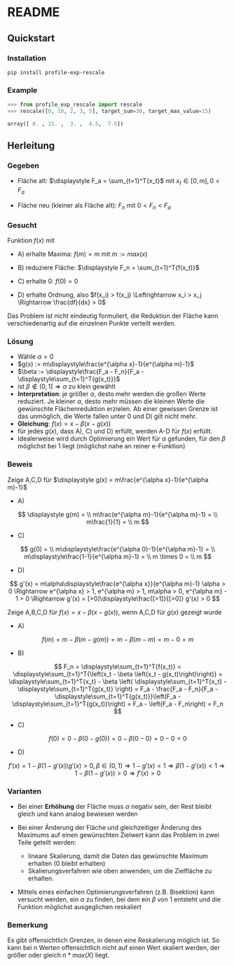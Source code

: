 # README

## Quickstart

### Installation

`pip install profile-exp-rescale`

### Example

```python
>>> from profile_exp_rescale import rescale
>>> rescale([0, 10, 2, 3, 5], target_sum=30, target_max_value=15)

array([ 0. , 15. ,  3. ,  4.5,  7.5])
```

## Herleitung

### Gegeben

- Fläche alt: $\displaystyle F_a = \sum_{t=1}^T{x_t}$ mit $x_t \in [0, m], 0 < F_a$

- Fläche neu (kleiner als Fläche alt): $F_n$ mit $0 < F_n < F_a$

### Gesucht

Funktion $f(x)$ mit

- A) erhalte Maxima: $f(m) = m$ mit $m := max(x)$

- B) reduziere Fläche: $\displaystyle F_n = \sum_{t=1}^T{f(x_t)}$

- C) erhalte 0: $f(0) = 0$

- D) erhalte Ordnung, also $f(x_i) > f(x_j) \Leftrightarrow x_i > x_j \Rightarrow \frac{df}{dx} > 0$

Das Problem ist nicht eindeutig formuliert, die Reduktion der Fläche kann verschiedenartig auf die einzelnen Punkte verteilt werden.

### Lösung

- Wähle $\alpha > 0$
- $g(x) := m\displaystyle\frac{e^{\alpha x}-1}{e^{\alpha m}-1}$
- $\beta := \displaystyle\frac{F_a - F_n}{F_a - \displaystyle\sum_{t=1}^T{g(x_t)}}$
- ist $\beta \notin (0,1] \Rightarrow \alpha$ zu klein gewählt
- **Interpretation**: je größer $\alpha$, desto mehr werden die großen Werte reduziert. Je kleiner $\alpha$, desto mehr müssen
  die kleinen Werte die gewünschte Flächenreduktion erzielen. Ab einer gewissen Grenze ist das unmöglich, die Werte fallen
  unter 0 und D) gilt nicht mehr.
- **Gleichung**: $f(x) = x - \beta \left(x - g(x)\right)$
- für jedes $g(x)$, dass A), C) und D) erfüllt, werden A-D für $f(x)$ erfüllt.
- Idealerweise wird durch Optimierung ein Wert für $\alpha$ gefunden, für den $\beta$ möglichst bei 1 liegt (möglichst nahe an reiner e-Funktion)

### Beweis

Zeige A,C,D für $\displaystyle g(x) = m\frac{e^{\alpha x}-1}{e^{\alpha m}-1}$

- A)

$$
    \displaystyle g(m) = \\
    m\frac{e^{\alpha m}-1}{e^{\alpha m}-1} = \\
    m\frac{1}{1} = \\
    m
$$

- C)

$$
    g(0) = \\
    m\displaystyle\frac{e^{\alpha 0}-1}{e^{\alpha m}-1} = \\
    m\displaystyle\frac{1-1}{e^{\alpha m}-1} = \\
    m \times 0 = \\
    m
$$

- D)

$$
    g'(x) =
    m\alpha\displaystyle\frac{e^{\alpha x}}{e^{\alpha m}-1} \alpha > 0 \Rightarrow
    e^{\alpha x} > 1, e^{\alpha m} > 1, m\alpha > 0, e^{\alpha m} - 1 > 0 \Rightarrow
    g'(x) = [>0]\displaystyle\frac{[>1]}{[>0]}
    g'(x) > 0
$$

Zeige A,B,C,D für $f(x) = x - \beta \left(x - g(x)\right)$, wenn A,C,D für $g(x)$ gezeigt wurde

- A)

$$
    f(m) =
    m - \beta \left(m - g(m)\right) =
    m - \beta \left(m - m\right)  =
    m - 0 =
    m
$$

- B)

$$
    F_n =
    \displaystyle\sum_{t=1}^T{f(x_t)} =
    \displaystyle\sum_{t=1}^T{\left(x_t - \beta \left(x_t - g(x_t)\right)\right)} =
    \displaystyle\sum_{t=1}^T{x_t} - \beta \left( \displaystyle\sum_{t=1}^T{x_t} - \displaystyle\sum_{t=1}^T{g(x_t)} \right) =
    F_a - \frac{F_a - F_n}{F_a - \displaystyle\sum_{t=1}^T{g(x_t)}}\left(F_a - \displaystyle\sum_{t=1}^T{g(x_t)}\right) =
    F_a - \left(F_a - F_n\right) =
    F_n
$$

- C)

$$
    f(0) =
    0 - \beta \left(0 - g(0)\right) =
    0 - \beta \left(0 - 0\right)  =
    0 - 0 =
    0
$$

- D)

$$
    f'(x) = 1 - \beta \left(1 - g'(x)\right)
    g'(x) > 0, \beta \in (0,1) \Rightarrow
    1 - g'(x) < 1 \Rightarrow
    \beta \left(1 - g'(x)\right) < 1 \Rightarrow
    1 - \beta \left(1 - g'(x)\right) > 0 \Rightarrow
    f'(x) > 0
$$

### Varianten

- Bei einer **Erhöhung** der Fläche muss $\alpha$ negativ sein, der Rest bleibt gleich und kann analog bewiesen werden
- Bei einer Änderung der Fläche und gleichzeitiger Änderung des Maximums auf einen gewünschten Zielwert kann das Problem in zwei Teile geteilt werden:

  - lineare Skalierung, damit die Daten das gewünschte Maximum erhalten (0 bleibt erhalten)
  - Skalierungsverfahren wie oben anwenden, um die Zielfläche zu erhalten.

- Mittels eines einfachen Optimierungsverfahren (z.B. Bisektion) kann versucht werden, ein $\alpha$ zu finden, bei dem ein $\beta$ von 1 entsteht und die Funktion möglichst ausgeglichen reskaliert

### Bemerkung

Es gibt offensichtlich Grenzen, in denen eine Reskalierung möglich ist. So kann bei n Werten offensichtlich nicht auf einen Wert skaliert werden, der größer oder gleich $n * max(X)$ liegt.
